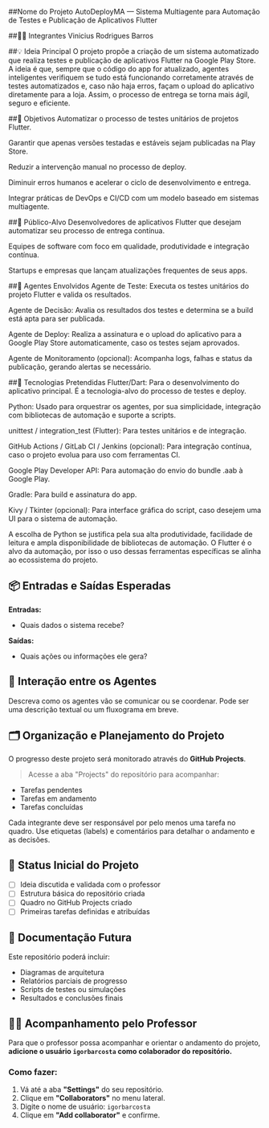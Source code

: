 ##Nome do Projeto
AutoDeployMA — Sistema Multiagente para Automação de Testes e Publicação de Aplicativos Flutter

##👨‍🎓 Integrantes
Vinicius Rodrigues Barros


##💡 Ideia Principal
O projeto propõe a criação de um sistema automatizado que realiza testes e publicação de aplicativos Flutter na Google Play Store. A ideia é que, sempre que o código do app for atualizado, agentes inteligentes verifiquem se tudo está funcionando corretamente através de testes automatizados e, caso não haja erros, façam o upload do aplicativo diretamente para a loja. Assim, o processo de entrega se torna mais ágil, seguro e eficiente.

##🎯 Objetivos
Automatizar o processo de testes unitários de projetos Flutter.

Garantir que apenas versões testadas e estáveis sejam publicadas na Play Store.

Reduzir a intervenção manual no processo de deploy.

Diminuir erros humanos e acelerar o ciclo de desenvolvimento e entrega.

Integrar práticas de DevOps e CI/CD com um modelo baseado em sistemas multiagente.

##👥 Público-Alvo
Desenvolvedores de aplicativos Flutter que desejam automatizar seu processo de entrega contínua.

Equipes de software com foco em qualidade, produtividade e integração contínua.

Startups e empresas que lançam atualizações frequentes de seus apps.

##🤖 Agentes Envolvidos
Agente de Teste: Executa os testes unitários do projeto Flutter e valida os resultados.

Agente de Decisão: Avalia os resultados dos testes e determina se a build está apta para ser publicada.

Agente de Deploy: Realiza a assinatura e o upload do aplicativo para a Google Play Store automaticamente, caso os testes sejam aprovados.

Agente de Monitoramento (opcional): Acompanha logs, falhas e status da publicação, gerando alertas se necessário.

##🧱 Tecnologias Pretendidas
Flutter/Dart: Para o desenvolvimento do aplicativo principal. É a tecnologia-alvo do processo de testes e deploy.

Python: Usado para orquestrar os agentes, por sua simplicidade, integração com bibliotecas de automação e suporte a scripts.

unittest / integration_test (Flutter): Para testes unitários e de integração.

GitHub Actions / GitLab CI / Jenkins (opcional): Para integração contínua, caso o projeto evolua para uso com ferramentas CI.

Google Play Developer API: Para automação do envio do bundle .aab à Google Play.

Gradle: Para build e assinatura do app.

Kivy / Tkinter (opcional): Para interface gráfica do script, caso desejem uma UI para o sistema de automação.

A escolha de Python se justifica pela sua alta produtividade, facilidade de leitura e ampla disponibilidade de bibliotecas de automação. O Flutter é o alvo da automação, por isso o uso dessas ferramentas específicas se alinha ao ecossistema do projeto.

## 📦 Entradas e Saídas Esperadas
**Entradas:**
- Quais dados o sistema recebe?

**Saídas:**
- Quais ações ou informações ele gera?

## 🔁 Interação entre os Agentes
Descreva como os agentes vão se comunicar ou se coordenar.
Pode ser uma descrição textual ou um fluxograma em breve.

## 🗂️ Organização e Planejamento do Projeto
O progresso deste projeto será monitorado através do **GitHub Projects**.

> Acesse a aba "Projects" do repositório para acompanhar:
- Tarefas pendentes
- Tarefas em andamento
- Tarefas concluídas

Cada integrante deve ser responsável por pelo menos uma tarefa no quadro.
Use etiquetas (labels) e comentários para detalhar o andamento e as decisões.

## 📌 Status Inicial do Projeto
- [ ] Ideia discutida e validada com o professor
- [ ] Estrutura básica do repositório criada
- [ ] Quadro no GitHub Projects criado
- [ ] Primeiras tarefas definidas e atribuídas

## 📄 Documentação Futura
Este repositório poderá incluir:
- Diagramas de arquitetura
- Relatórios parciais de progresso
- Scripts de testes ou simulações
- Resultados e conclusões finais

## 👨‍🏫 Acompanhamento pelo Professor
Para que o professor possa acompanhar e orientar o andamento do projeto, **adicione o usuário `igorbarcosta` como colaborador do repositório.**

### Como fazer:
1. Vá até a aba **"Settings"** do seu repositório.
2. Clique em **"Collaborators"** no menu lateral.
3. Digite o nome de usuário: `igorbarcosta`
4. Clique em **"Add collaborator"** e confirme.
